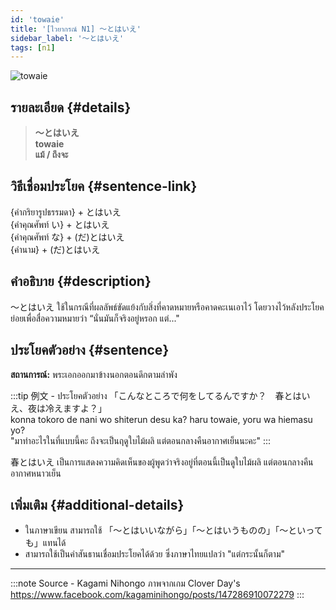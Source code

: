 ```yaml
---
id: 'towaie'
title: '[ไวยากรณ์ N1] 〜とはいえ'
sidebar_label: '〜とはいえ'
tags: [n1]
---
```


![towaie](https://res.cloudinary.com/kagamiweb/image/upload/v1631718085/nihongo/grammar/n1/towaie.png)

## รายละเอียด {#details}

> **〜とはいえ**  
> **towaie**  
> **แม้ / ถึงจะ**

## วิธีเชื่อมประโยค {#sentence-link}

{คำกริยารูปธรรมดา} + とはいえ  
{คำคุณศัพท์ い} + とはいえ  
{คำคุณศัพท์ な} + (だ)とはいえ  
{คำนาม} + (だ)とはいえ

## คำอธิบาย {#description}

〜とはいえ ใช้ในกรณีที่ผลลัพธ์ขัดแย้งกับสิ่งที่คาดหมายหรือคาดคะเนเอาไว้ โดยวางไว้หลังประโยคย่อยเพื่อสื่อความหมายว่า “นั่นมันก็จริงอยู่หรอก แต่..."

## ประโยคตัวอย่าง {#sentence}

**สถานการณ์:** พระเอกออกมาข้างนอกตอนดึกตามลำพัง

:::tip 例文 - ประโยคตัวอย่าง
「こんなところで何をしてるんですか？　春とはいえ、夜は冷えますよ？」  
konna tokoro de nani wo shiterun desu ka? haru towaie, yoru wa hiemasu yo?  
"มาทำอะไรในที่แบบนี้คะ ถึงจะเป็นฤดูใบไม้ผลิ แต่ตอนกลางคืนอากาศเย็นนะคะ"
:::

春とはいえ เป็นการแสดงความคิดเห็นของผู้พูดว่าจริงอยู่ที่ตอนนี้เป็นดูใบไม้ผลิ แต่ตอนกลางคืนอากาศหนาวเย็น

## เพิ่มเติม {#additional-details}

- ในภาษาเขียน สามารถใช้ 「〜とはいいながら」「〜とはいうものの」「〜といっても」แทนได้
- สามารถใช้เป็นคำสันธานเชื่อมประโยคได้ด้วย ซึ่งภาษาไทยแปลว่า "แต่กระนั้นก็ตาม"

---
:::note Source - Kagami Nihongo
ภาพจากเกม Clover Day's  
https://www.facebook.com/kagaminihongo/posts/147286910072279
:::